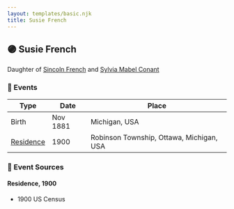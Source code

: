 ```yaml
---
layout: templates/basic.njk
title: Susie French
---
```

## 🟣 Susie French

Daughter of [Sincoln French](/people/6/69338120) and [Sylvia Mabel Conant](/people/8/88275832)

### 📆 Events

Type | Date | Place
------ | ------ | ------
Birth | Nov 1881 | Michigan, USA
[Residence](#event-1) | 1900 | Robinson Township, Ottawa, Michigan, USA

### 📰 Event Sources

#### <a id="event-1"></a> Residence, 1900
* 1900 US Census